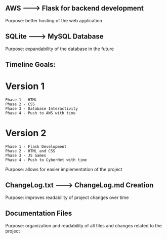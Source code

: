 ## AWS ---> Flask for backend development

Purpose: better hosting of the web application

## SQLite ---> MySQL Database

Purpose: expandability of the database in the future

## Timeline Goals:

# Version 1
```
Phase 1 - HTML
Phase 2 - CSS
Phase 3 - Database Interactivity
Phase 4 - Push to AWS with time
```

# Version 2
```
Phase 1 - Flask Development
Phase 2 - HTML and CSS
Phase 3 - JS Games
Phase 4 - Push to CyberNet with time
```

Purpose: allows for easier implementation of the project

## ChangeLog.txt ---> ChangeLog.md Creation

Purpose: improves readability of project changes over time

## Documentation Files

Purpose: organization and readability of all files and changes related to the project
